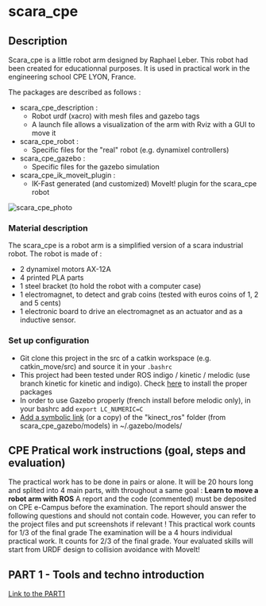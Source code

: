 
# scara_cpe

## Description
Scara_cpe is a little robot arm designed by Raphael Leber. This robot had been created for educationnal purposes. It is used in practical work in the engineering school CPE LYON, France.

The packages are described as follows :
- scara_cpe_description :
  - Robot urdf (xacro) with mesh files and gazebo tags
  - A launch file allows a visualization of the arm with Rviz with a GUI to move it
- scara_cpe_robot :
  - Specific files for the "real" robot (e.g. dynamixel controllers)
- scara_cpe_gazebo : 
  - Specific files for the gazebo simulation
- scara_cpe_ik_moveit_plugin :
  - IK-Fast generated (and customized) MoveIt! plugin for the scara_cpe robot

![scara_cpe_photo](https://github.com/m0rph03nix/scara_cpe_4students/blob/master/img/scara_cpe_photo.jpg)

### Material description
The scara_cpe is a robot arm is a simplified version of a scara industrial robot. 
The robot is made of :
- 2 dynamixel motors AX-12A
- 4 printed PLA parts
- 1 steel bracket (to hold the robot with a computer case)
- 1 electromagnet, to detect and grab coins (tested with euros coins of 1, 2 and 5 cents)
- 1 electronic board to drive an electromagnet as an actuator and as a inductive sensor. 


### Set up configuration
- Git clone this project in the src of a catkin workspace (e.g. catkin_move/src) and source it in your `.bashrc`
- This project had been tested under ROS indigo / kinetic / melodic (use branch kinetic for kinetic and indigo). Check [here](https://github.com/m0rph03nix/scara_cpe_4students/wiki/Tips) to install the proper packages
- In order to use Gazebo properly (french install before melodic only), in your bashrc add  ``` export LC_NUMERIC=C ``` 
- [Add a symbolic link](https://github.com/m0rph03nix/scara_cpe_4students/wiki/Tips#add-symbolic-link-of-gazebo-models-as-requested-here) (or a copy) of the "kinect_ros" folder (from scara_cpe_gazebo/models) in ~/.gazebo/models/


## CPE Pratical work instructions (goal, steps and evaluation)

The practical work has to be done in pairs or alone. It will be 20 hours long and splited into 4 main parts, with throughout a same goal : <b>Learn to move a robot arm with ROS</b>
A report and the code (commented) must be deposited on CPE e-Campus before the examination. The report should answer the following questions and should not contain code. However, you can refer to the project files and put screenshots if relevant !
This practical work counts for 1/3 of the final grade
The examination will be a 4 hours individual practical work. It counts for 2/3 of the final grade. Your evaluated skills will start from URDF design to collision avoidance with MoveIt!

## PART 1 - Tools and techno introduction
[Link to the PART1](https://github.com/m0rph03nix/scara_cpe_4students/wiki/new-PART-1---Tools-and-techno-introduction)
